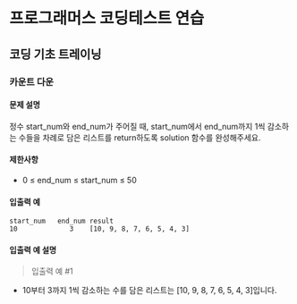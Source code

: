 # 프로그래머스 코딩테스트 연습

## 코딩 기초 트레이닝

### 카운트 다운

#### 문제 설명
정수 start_num와 end_num가 주어질 때, start_num에서 end_num까지 1씩 감소하는 수들을 차례로 담은 리스트를 return하도록 solution 함수를 완성해주세요.

#### 제한사항
- 0 ≤ end_num ≤ start_num ≤ 50

#### 입출력 예
```
start_num	end_num	result
10	           3	[10, 9, 8, 7, 6, 5, 4, 3]
```

#### 입출력 예 설명
> 입출력 예 #1
- 10부터 3까지 1씩 감소하는 수를 담은 리스트는 [10, 9, 8, 7, 6, 5, 4, 3]입니다.